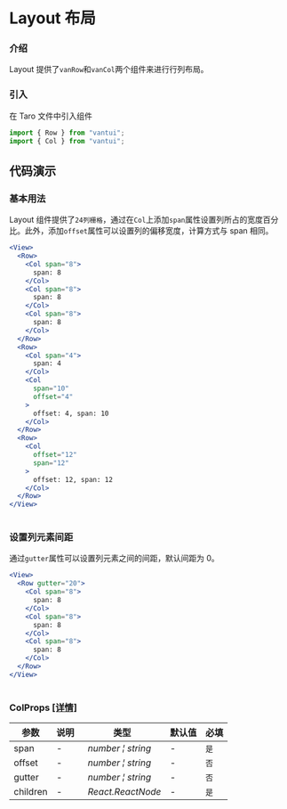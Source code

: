 # Layout 布局

### 介绍

Layout 提供了`vanRow`和`vanCol`两个组件来进行行列布局。

### 引入

在 Taro 文件中引入组件

```js
import { Row } from "vantui";
import { Col } from "vantui"; 
```

## 代码演示

### 基本用法

Layout 组件提供了`24列栅格`，通过在`Col`上添加`span`属性设置列所占的宽度百分比。此外，添加`offset`属性可以设置列的偏移宽度，计算方式与 span 相同。

```jsx
<View>
  <Row>
    <Col span="8">
      span: 8
    </Col>
    <Col span="8">
      span: 8
    </Col>
    <Col span="8">
      span: 8
    </Col>
  </Row>
  <Row>
    <Col span="4">
      span: 4
    </Col>
    <Col
      span="10"
      offset="4"
    >
      offset: 4, span: 10
    </Col>
  </Row>
  <Row>
    <Col
      offset="12"
      span="12"
    >
      offset: 12, span: 12
    </Col>
  </Row>
</View>
 
```

### 设置列元素间距

通过`gutter`属性可以设置列元素之间的间距，默认间距为 0。

```jsx
<View>
  <Row gutter="20">
    <Col span="8">
      span: 8
    </Col>
    <Col span="8">
      span: 8
    </Col>
    <Col span="8">
      span: 8
    </Col>
  </Row>
</View>
 
```
### ColProps [[详情]](https://github.com/AntmJS/vantui/tree/main/packages/vantui/types/col.d.ts)   
| 参数 | 说明 | 类型 | 默认值 | 必填 |
| --- | --- | --- | --- | --- |
| span | - | _&nbsp;&nbsp;number&nbsp;&brvbar;&nbsp;string<br/>_ | - | `是` |
| offset | - | _&nbsp;&nbsp;number&nbsp;&brvbar;&nbsp;string<br/>_ | - | `否` |
| gutter | - | _&nbsp;&nbsp;number&nbsp;&brvbar;&nbsp;string<br/>_ | - | `否` |
| children | - | _&nbsp;&nbsp;React.ReactNode<br/>_ | - | `是` |

